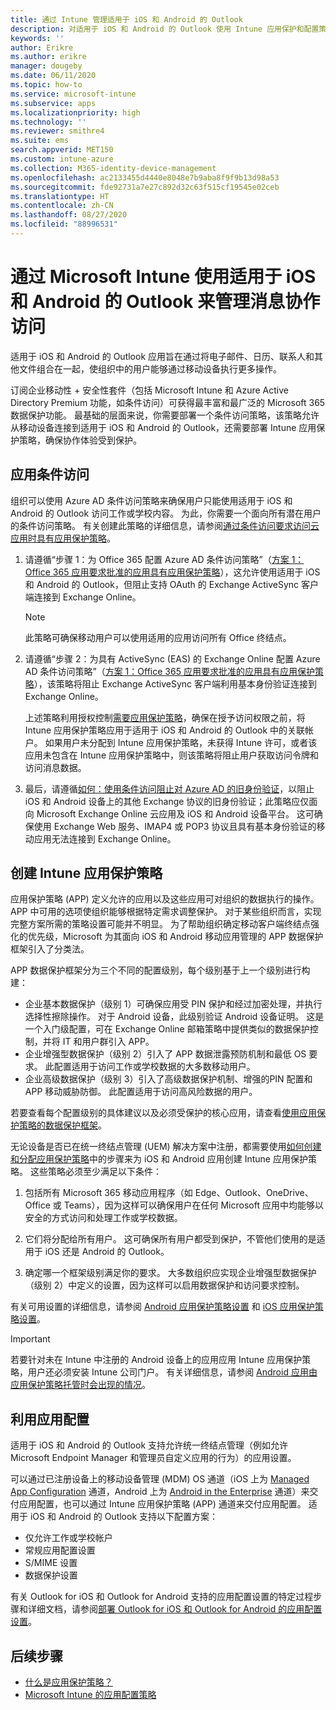 ```yaml
---
title: 通过 Intune 管理适用于 iOS 和 Android 的 Outlook
description: 对适用于 iOS 和 Android 的 Outlook 使用 Intune 应用保护和配置策略，确保访问团队协作体验时，安全措施始终到位。
keywords: ''
author: Erikre
ms.author: erikre
manager: dougeby
ms.date: 06/11/2020
ms.topic: how-to
ms.service: microsoft-intune
ms.subservice: apps
ms.localizationpriority: high
ms.technology: ''
ms.reviewer: smithre4
ms.suite: ems
search.appverid: MET150
ms.custom: intune-azure
ms.collection: M365-identity-device-management
ms.openlocfilehash: ac2133455d4440e8048e7b9aba8f9f9b13d98a53
ms.sourcegitcommit: fde92731a7e27c892d32c63f515cf19545e02ceb
ms.translationtype: HT
ms.contentlocale: zh-CN
ms.lasthandoff: 08/27/2020
ms.locfileid: "88996531"
---
```

# <a name="manage-messaging-collaboration-access-by-using-outlook-for-ios-and-android-with-microsoft-intune"></a>通过 Microsoft Intune 使用适用于 iOS 和 Android 的 Outlook 来管理消息协作访问

适用于 iOS 和 Android 的 Outlook 应用旨在通过将电子邮件、日历、联系人和其他文件组合在一起，使组织中的用户能够通过移动设备执行更多操作。

订阅企业移动性 + 安全性套件（包括 Microsoft Intune 和 Azure Active Directory Premium 功能，如条件访问）可获得最丰富和最广泛的 Microsoft 365 数据保护功能。 最基础的层面来说，你需要部署一个条件访问策略，该策略允许从移动设备连接到适用于 iOS 和 Android 的 Outlook，还需要部署 Intune 应用保护策略，确保协作体验受到保护。

## <a name="apply-conditional-access"></a>应用条件访问
组织可以使用 Azure AD 条件访问策略来确保用户只能使用适用于 iOS 和 Android 的 Outlook 访问工作或学校内容。 为此，你需要一个面向所有潜在用户的条件访问策略。 有关创建此策略的详细信息，请参阅[通过条件访问要求访问云应用时具有应用保护策略](/azure/active-directory/conditional-access/app-protection-based-conditional-access)。

1. 请遵循“步骤 1：为 Office 365 配置 Azure AD 条件访问策略”（[方案 1：Office 365 应用要求批准的应用具有应用保护策略](/azure/active-directory/conditional-access/app-protection-based-conditional-access#scenario-1-office-365-apps-require-approved-apps-with-app-protection-policies)），这允许使用适用于 iOS 和 Android 的 Outlook，但阻止支持 OAuth 的 Exchange ActiveSync 客户端连接到 Exchange Online。

   > [!NOTE]
   > 此策略可确保移动用户可以使用适用的应用访问所有 Office 终结点。

2. 请遵循“步骤 2：为具有 ActiveSync (EAS) 的 Exchange Online 配置 Azure AD 条件访问策略”（[方案 1：Office 365 应用要求批准的应用具有应用保护策略](/azure/active-directory/conditional-access/app-protection-based-conditional-access#scenario-1-office-365-apps-require-approved-apps-with-app-protection-policies)），该策略将阻止 Exchange ActiveSync 客户端利用基本身份验证连接到 Exchange Online。

   上述策略利用授权控制[需要应用保护策略](/azure/active-directory/active-directory-conditional-access-technical-reference)，确保在授予访问权限之前，将 Intune 应用保护策略应用于适用于 iOS 和 Android 的 Outlook 中的关联帐户。 如果用户未分配到 Intune 应用保护策略，未获得 Intune 许可，或者该应用未包含在 Intune 应用保护策略中，则该策略将阻止用户获取访问令牌和访问消息数据。

3. 最后，请遵循[如何：使用条件访问阻止对 Azure AD 的旧身份验证](/azure/active-directory/conditional-access/block-legacy-authentication)，以阻止 iOS 和 Android 设备上的其他 Exchange 协议的旧身份验证；此策略应仅面向 Microsoft Exchange Online 云应用及 iOS 和 Android 设备平台。 这可确保使用 Exchange Web 服务、IMAP4 或 POP3 协议且具有基本身份验证的移动应用无法连接到 Exchange Online。

## <a name="create-intune-app-protection-policies"></a>创建 Intune 应用保护策略

应用保护策略 (APP) 定义允许的应用以及这些应用可对组织的数据执行的操作。 APP 中可用的选项使组织能够根据特定需求调整保护。 对于某些组织而言，实现完整方案所需的策略设置可能并不明显。 为了帮助组织确定移动客户端终结点强化的优先级，Microsoft 为其面向 iOS 和 Android 移动应用管理的 APP 数据保护框架引入了分类法。

APP 数据保护框架分为三个不同的配置级别，每个级别基于上一个级别进行构建：

- 企业基本数据保护（级别 1）可确保应用受 PIN 保护和经过加密处理，并执行选择性擦除操作。 对于 Android 设备，此级别验证 Android 设备证明。 这是一个入门级配置，可在 Exchange Online 邮箱策略中提供类似的数据保护控制，并将 IT 和用户群引入 APP。
- 企业增强型数据保护（级别 2）引入了 APP 数据泄露预防机制和最低 OS 要求。 此配置适用于访问工作或学校数据的大多数移动用户。
- 企业高级数据保护（级别 3）引入了高级数据保护机制、增强的PIN 配置和 APP 移动威胁防御。 此配置适用于访问高风险数据的用户。

若要查看每个配置级别的具体建议以及必须受保护的核心应用，请查看[使用应用保护策略的数据保护框架](app-protection-framework.md)。

无论设备是否已在统一终结点管理 (UEM) 解决方案中注册，都需要使用[如何创建和分配应用保护策略](app-protection-policies.md)中的步骤来为 iOS 和 Android 应用创建 Intune 应用保护策略。 这些策略必须至少满足以下条件：

1. 包括所有 Microsoft 365 移动应用程序（如 Edge、Outlook、OneDrive、Office 或 Teams），因为这样可以确保用户在任何 Microsoft 应用中均能够以安全的方式访问和处理工作或学校数据。

2. 它们将分配给所有用户。 这可确保所有用户都受到保护，不管他们使用的是适用于 iOS 还是 Android 的 Outlook。

3. 确定哪一个框架级别满足你的要求。 大多数组织应实现企业增强型数据保护（级别 2）中定义的设置，因为这样可以启用数据保护和访问要求控制。

有关可用设置的详细信息，请参阅 [Android 应用保护策略设置](app-protection-policy-settings-android.md) 和 [iOS 应用保护策略设置](app-protection-policy-settings-ios.md)。

> [!IMPORTANT]
> 若要针对未在 Intune 中注册的 Android 设备上的应用应用 Intune 应用保护策略，用户还必须安装 Intune 公司门户。 有关详细信息，请参阅 [Android 应用由应用保护策略托管时会出现的情况](../fundamentals/end-user-mam-apps-android.md)。

## <a name="utilize-app-configuration"></a>利用应用配置

适用于 iOS 和 Android 的 Outlook 支持允许统一终结点管理（例如允许 Microsoft Endpoint Manager 和管理员自定义应用的行为）的应用设置。

可以通过已注册设备上的移动设备管理 (MDM) OS 通道（iOS 上为 [Managed App Configuration](https://developer.apple.com/library/content/samplecode/sc2279/Introduction/Intro.html) 通道，Android 上为 [Android in the Enterprise](https://developer.android.com/work/managed-configurations) 通道）来交付应用配置，也可以通过 Intune 应用保护策略 (APP) 通道来交付应用配置。 适用于 iOS 和 Android 的 Outlook 支持以下配置方案：

- 仅允许工作或学校帐户
- 常规应用配置设置
- S/MIME 设置
- 数据保护设置

有关 Outlook for iOS 和 Outlook for Android 支持的应用配置设置的特定过程步骤和详细文档，请参阅[部署 Outlook for iOS 和 Outlook for Android 的应用配置设置](/exchange/clients-and-mobile-in-exchange-online/outlook-for-ios-and-android/outlook-for-ios-and-android-configuration-with-microsoft-intune)。

## <a name="next-steps"></a>后续步骤

- [什么是应用保护策略？](app-protection-policy.md) 
- [Microsoft Intune 的应用配置策略](app-configuration-policies-overview.md)